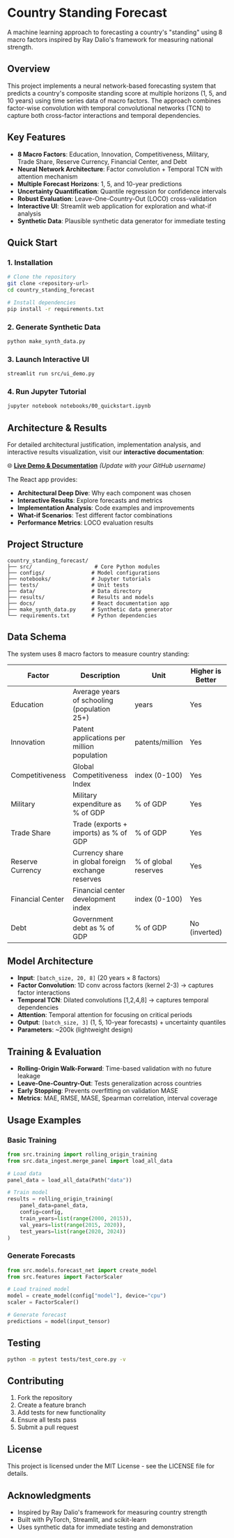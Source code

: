 # Country Standing Forecast

A machine learning approach to forecasting a country's "standing" using 8 macro factors inspired by Ray Dalio's framework for measuring national strength.

## Overview

This project implements a neural network-based forecasting system that predicts a country's composite standing score at multiple horizons (1, 5, and 10 years) using time series data of macro factors. The approach combines factor-wise convolution with temporal convolutional networks (TCN) to capture both cross-factor interactions and temporal dependencies.

## Key Features

- **8 Macro Factors**: Education, Innovation, Competitiveness, Military, Trade Share, Reserve Currency, Financial Center, and Debt
- **Neural Network Architecture**: Factor convolution + Temporal TCN with attention mechanism
- **Multiple Forecast Horizons**: 1, 5, and 10-year predictions
- **Uncertainty Quantification**: Quantile regression for confidence intervals
- **Robust Evaluation**: Leave-One-Country-Out (LOCO) cross-validation
- **Interactive UI**: Streamlit web application for exploration and what-if analysis
- **Synthetic Data**: Plausible synthetic data generator for immediate testing

## Quick Start

### 1. Installation

```bash
# Clone the repository
git clone <repository-url>
cd country_standing_forecast

# Install dependencies
pip install -r requirements.txt
```

### 2. Generate Synthetic Data

```bash
python make_synth_data.py
```

### 3. Launch Interactive UI

```bash
streamlit run src/ui_demo.py
```

### 4. Run Jupyter Tutorial

```bash
jupyter notebook notebooks/00_quickstart.ipynb
```

## Architecture & Results

For detailed architectural justification, implementation analysis, and interactive results visualization, visit our **interactive documentation**:

🌐 **[Live Demo & Documentation](https://your-username.github.io/country-standing-forecast)** *(Update with your GitHub username)*

The React app provides:
- **Architectural Deep Dive**: Why each component was chosen
- **Interactive Results**: Explore forecasts and metrics
- **Implementation Analysis**: Code examples and improvements
- **What-if Scenarios**: Test different factor combinations
- **Performance Metrics**: LOCO evaluation results

## Project Structure

```
country_standing_forecast/
├── src/                    # Core Python modules
├── configs/               # Model configurations
├── notebooks/             # Jupyter tutorials
├── tests/                 # Unit tests
├── data/                  # Data directory
├── results/               # Results and models
├── docs/                  # React documentation app
├── make_synth_data.py     # Synthetic data generator
└── requirements.txt       # Python dependencies
```

## Data Schema

The system uses 8 macro factors to measure country standing:

| Factor | Description | Unit | Higher is Better | Source |
|--------|-------------|------|------------------|---------|
| Education | Average years of schooling (population 25+) | years | Yes | World Bank WDI |
| Innovation | Patent applications per million population | patents/million | Yes | WIPO |
| Competitiveness | Global Competitiveness Index | index (0-100) | Yes | WEF |
| Military | Military expenditure as % of GDP | % of GDP | Yes | SIPRI |
| Trade Share | Trade (exports + imports) as % of GDP | % of GDP | Yes | World Bank WDI |
| Reserve Currency | Currency share in global foreign exchange reserves | % of global reserves | Yes | IMF COFER |
| Financial Center | Financial center development index | index (0-100) | Yes | GFCI |
| Debt | Government debt as % of GDP | % of GDP | No (inverted) | World Bank WDI |

## Model Architecture

- **Input**: `[batch_size, 20, 8]` (20 years × 8 factors)
- **Factor Convolution**: 1D conv across factors (kernel 2-3) → captures factor interactions
- **Temporal TCN**: Dilated convolutions [1,2,4,8] → captures temporal dependencies
- **Attention**: Temporal attention for focusing on critical periods
- **Output**: `[batch_size, 3]` (1, 5, 10-year forecasts) + uncertainty quantiles
- **Parameters**: ~200k (lightweight design)

## Training & Evaluation

- **Rolling-Origin Walk-Forward**: Time-based validation with no future leakage
- **Leave-One-Country-Out**: Tests generalization across countries
- **Early Stopping**: Prevents overfitting on validation MASE
- **Metrics**: MAE, RMSE, MASE, Spearman correlation, interval coverage

## Usage Examples

### Basic Training

```python
from src.training import rolling_origin_training
from src.data_ingest.merge_panel import load_all_data

# Load data
panel_data = load_all_data(Path("data"))

# Train model
results = rolling_origin_training(
    panel_data=panel_data,
    config=config,
    train_years=list(range(2000, 2015)),
    val_years=list(range(2015, 2020)),
    test_years=list(range(2020, 2024))
)
```

### Generate Forecasts

```python
from src.models.forecast_net import create_model
from src.features import FactorScaler

# Load trained model
model = create_model(config["model"], device="cpu")
scaler = FactorScaler()

# Generate forecast
predictions = model(input_tensor)
```

## Testing

```bash
python -m pytest tests/test_core.py -v
```

## Contributing

1. Fork the repository
2. Create a feature branch
3. Add tests for new functionality
4. Ensure all tests pass
5. Submit a pull request

## License

This project is licensed under the MIT License - see the LICENSE file for details.

## Acknowledgments

- Inspired by Ray Dalio's framework for measuring country strength
- Built with PyTorch, Streamlit, and scikit-learn
- Uses synthetic data for immediate testing and demonstration
